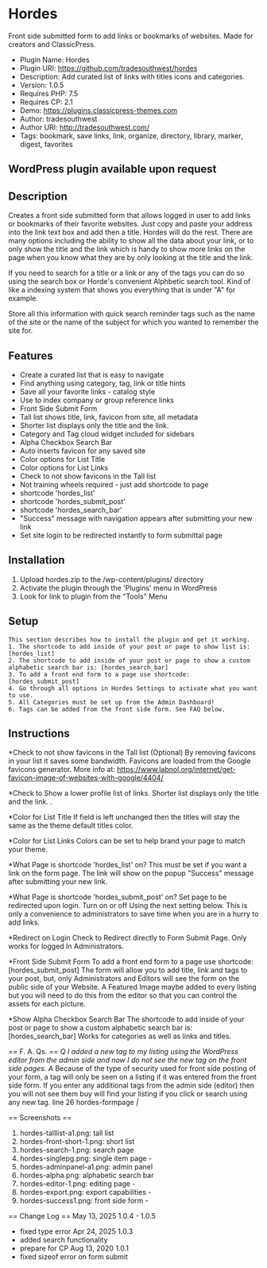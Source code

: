 # Hordes
Front side submitted form to add links or bookmarks of websites. Made for creators and ClassicPress.

- Plugin Name: Hordes
- Plugin URI: https://github.com/tradesouthwest/hordes
- Description: Add curated list of links with titles icons and categories.
- Version: 1.0.5
- Requires PHP: 7.5
- Requires CP: 2.1
- Demo: https://plugins.classicpress-themes.com
- Author: tradesouthwest
- Author URI: http://tradesouthwest.com/
- Tags: bookmark, save links, link, organize, directory, library, marker, digest, favorites 

## WordPress plugin available upon request

## Description
Creates a front side submitted form that allows logged in user to add links or bookmarks of their favorite websites. 
Just copy and paste your address into the link text box and add then a title. Hordes will do the rest. 
There are many options including the ability to show all the data about your link, 
or to only show the title and the link which is handy to show more links on the page when you know what they are by only looking at the title and the link. 

If you need to search for a title or a link or any of the tags you can do so using the search box or Horde's convenient Alphbetic search tool. Kind of like a indexing system that shows you everything that is under "A" for example.

Store all this information with quick search reminder tags such as the name of the site or the name of the subject for which you wanted to remember the site for.

## Features
* Create a curated list that is easy to navigate
* Find anything using category, tag, link or title hints
* Save all your favorite links - catalog style
* Use to index company or group reference links 
* Front Side Submit Form
* Tall list shows title, link, favicon from site, all metadata
* Shorter list displays only the title and the link.
* Category and Tag cloud widget included for sidebars
* Alpha Checkbox Search Bar
* Auto inserts favicon for any saved site
* Color options for List Title
* Color options for List Links
* Check to not show favicons in the Tall list 
* Not training wheels required - just add shortcode to page
* shortcode 'hordes_list'
* shortcode 'hordes_submit_post'
* shortcode 'hordes_search_bar'
* "Success" message with navigation appears after submitting your new link
* Set site login to be redirected instantly to form submittal page


## Installation
1. Upload hordes.zip to the /wp-content/plugins/ directory
2. Activate the plugin through the 'Plugins' menu in WordPress
3. Look for link to plugin from the "Tools" Menu

## Setup
    This section describes how to install the plugin and get it working.
    1. The shortcode to add inside of your post or page to show list is: [hordes_list] 
    2. The shortcode to add inside of your post or page to show a custom alphabetic search bar is: [hordes_search_bar] 
    3. To add a front end form to a page use shortcode: [hordes_submit_post] 
    4. Go through all options in Hordes Settings to activate what you want to use.
    5. All Categories must be set up from the Admin Dashboard! 
    6. Tags can be added from the front side form. See FAQ below.

## Instructions
*Check to not show favicons in the Tall list (Optional)
    By removing favicons in your list it saves some bandwidth. Favicons are loaded from the Google favicons generator. More info at: https://www.labnol.org/internet/get-favicon-image-of-websites-with-google/4404/

*Check to Show a lower profile list of links.
    Shorter list displays only the title and the link. .

*Color for List Title
    If field is left unchanged then the titles will stay the same as the theme default titles color.

*Color for List Links
    Colors can be set to help brand your page to match your theme.

*What Page is shortcode 'hordes_list' on?
    This must be set if you want a link on the form page. The link will show on the popup "Success" message after submitting your new link.

*What Page is shortcode 'hordes_submit_post' on?
    Set page to be redirected upon login. Turn on or off Using the next setting below.
    This is only a convenience to administrators to save time when you are in a hurry to add links.

*Redirect on Login
    Check to Redirect directly to Form Submit Page. Only works for logged In Administrators. 

*Front Side Submit Form
    To add a front end form to a page use shortcode: [hordes_submit_post]
    The form will allow you to add title, link and tags to your post, but, only Administrators and  Editors will see the form on the public side of your Website. A Featured Image maybe added to every listing but you will need to do this from the editor so that you can control the assets for each picture.

*Show Alpha Checkbox Search Bar
    The shortcode to add inside of your post or page to show a custom alphabetic search bar is: [hordes_search_bar]
    Works for categories as well as links and titles.

== F. A. Qs. ==
*Q I added a new tag to my listing using the WordPress editor from the admin side and now I do not see the new tag on the front side pages.
A* Because of the type of security used for front side posting of your form, a tag will only be seen on a listing if it was entered from the front side form.
If you enter any additional tags from the admin side (editor) then you will not see them buy will find your listing if you click or search using any new tag.
line 26 hordes-formpage <i> | </i><em class="hrds-author"><?php the_author(); ?></em>

== Screenshots ==
1. hordes-talllist-a1.png:      tall list
2. hordes-front-short-1.png: short list
3. hordes-search-1.png:      search page
4. hordes-singlepg.png:      single item page -
1. hordes-adminpanel-a1.png: admin panel
2. hordes-alpha.png:         alphabetic search bar
3. hordes-editor-1.png:      editing page -
4. hordes-export.png:        export capabilities -
5. hordes-success1.png:       front side form -

== Change Log ==
May 13, 2025
1.0.4 - 1.0.5
* fixed type error
Apr 24, 2025
1.0.3
* added search functionality
* prepare for CP
Aug 13, 2020
1.0.1
* fixed sizeof error on form submit
